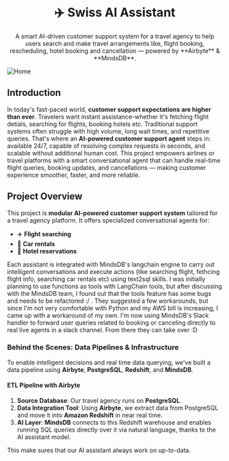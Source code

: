 <h1 align="center">✈️ Swiss AI Assistant</h1>

<p align= "center">
A smart AI-driven customer support system for a travel agency to help users search and make travel arrangements like, flight booking, rescheduling, hotel booking and cancellation — powered by **Airbyte** & **MindsDB**.
</p>

![Home](https://github.com/user-attachments/assets/ff61e064-c3bc-44ee-ab3d-07dd333a120f)


## Introduction 

In today's fast-paced world, **customer support expectations are higher than ever**. Travelers want instant assistance-whether it's fetching flight detials, searching for flights, booking hotels etc. Traditional support systems often struggle with high volume, long wait times, and repetitive queries. That's where an **AI-powered customer support agent** steps in: available 24/7, capable of resolving complex requests in seconds, and scalable without additional human cost. This project empowers airlines or travel platforms with a smart conversational agent that can handle real-time flight queries, booking updates, and cancellations — making customer experience smoother, faster, and more reliable.


## Project Overview

This project is **modular AI-powered customer support system** tailored for a travel agency platform. It offers specialized conversational agents for:
- ✈️ **Flight searching**
- 🚗 **Car rentals**
- 🏨 **Hotel reservations**

Each assistant is integrated with MindsDB's langchain engine to carry out intelligent conversations and execute actions (like searching flight, fethcing flight info, searching car rentals etc) using text2sql skills. I was initially planning to use   functions as tools with LangChain tools, but after discussing with the MindsDB team, I found out that the tools feature has some bugs and needs to be refactored :/ . They suggested a few workarounds, but since I'm not very comfortable with Python and my AWS bill is increasing, I came up with a workaround of my own. I'm now using MindsDB's Slack handler to forward user queries related to booking or canceling directly to real live agents in a slack channel. From there they can take over :D


### Behind the Scenes: Data Pipelines & Infrastructure

To enable intelligent decisions and real time data querying, we've built a data pipeline using **Airbyte**,  **PostgreSQL**, **Redshift**, and **MindsDB**.

#### ETL Pipeline with Airbyte

1. **Source Database**: Our travel agency runs on **PostgreSQL**.
2. **Data Integration Tool**: Using **Airbyte**, we extract data from PostgreSQL and move it into **Amazon Redshift** in near real time.
3. **AI Layer**: **MindsDB** connects to this Redshift warehouse and enables running SQL queries directly over it via natural language, thanks to the AI assistant model.

This make sures that our AI  assistant always work on up-to-data.







